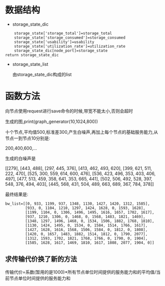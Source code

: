 # 数据结构

+ 
  storage_state_dic

```
    storage_state['storage_total']=storage_total
    storage_state['storage_consumed']=storage_consumed
    storage_state['usability']=usability
    storage_state['utilization_rate']=utilization_rate
    storage_state_dic[node_port]=storage_state
return storage_state_dic
```

+ storage_state_list

  由storage_state_dic构成的list

# 函数方法
向节点使用request进行save命令的时候,带宽不能太小,否则会超时

生成的图,print(graph_generator(10,1024,800))

十个节点,平均值500,标准差300,产生白噪声,再加上每个节点的基础服务能力,从节点一到节点10分别是:

200,400,600,...

生成的白噪声是

[[279], [443, 488], [297, 445, 376], [413, 462, 493, 620], [399, 621, 511, 222, 470], [525, 300, 559, 614, 600, 476], [536, 423, 496, 353, 403, 406, 497], [477, 513, 459, 358, 641, 353, 665, 441], [502, 506, 492, 528, 397, 548, 376, 494, 403], [445, 568, 431, 504, 489, 663, 689, 367, 784, 378]]

最终结果是:

```
bw_list=[[0, 933, 1199, 937, 1348, 1130, 1427, 1420, 1312, 1585],
         [933, 0, 1104, 1210, 1297, 1424, 1628, 0, 1593, 1628],
         [1199, 1104, 0, 1306, 1496, 1495, 1616, 1657, 1702, 1617],
         [937, 1210, 1306, 0, 1468, 0, 1568, 1483, 1821, 1469],
         [1348, 1297, 1496, 1468, 0, 1534, 1506, 1882, 1768, 1810],
         [1130, 1424, 1495, 0, 1534, 0, 1584, 1514, 1766, 1617],
         [1427, 1628, 1616, 1568, 1506, 1584, 0, 1812, 0, 1808],
         [1420, 0, 1657, 1483, 1882, 1514, 1812, 0, 1790, 2077],
         [1312, 1593, 1702, 1821, 1768, 1766, 0, 1790, 0, 1904],
         [1585, 1628, 1617, 1469, 1810, 1617, 1808, 2077, 1904, 0]]
```



## 求传输代价换了新的方法

传输代价=系数(暂用的是1000)*所有节点单位时间提供的服务能力和的平均值/当前节点单位时间提供的服务能力和